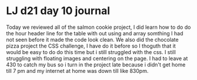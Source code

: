 # LJ d21 day 10 journal
Today we reviewed all of the salmon cookie project, I did learn how to do do the hour header line for the table with out using and array somthing I had not seen before it made the code look clean. We also did the chocolate pizza project the CSS challenge, I have do it before so I thoguth that it would be easy to do do this time but i still struggled with the css. I still struggling with floating images and centering on the page. I had to leave at 430 to catch my bus so i turn in the project late because i didn't get home till 7 pm and my internet at home was down till like 830pm.
